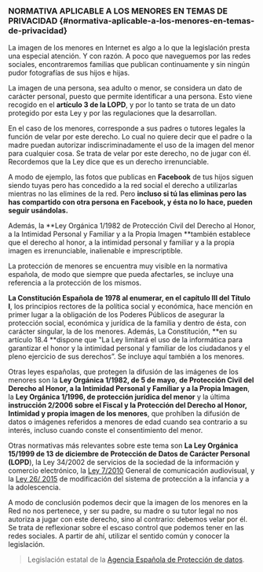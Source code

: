 ### NORMATIVA APLICABLE A LOS MENORES EN TEMAS DE PRIVACIDAD {#normativa-aplicable-a-los-menores-en-temas-de-privacidad}

La imagen de los menores en Internet es algo a lo que la legislación presta una especial atención. Y con razón. A poco que naveguemos por las redes sociales, encontraremos familias que publican continuamente y sin ningún pudor fotografías de sus hijos e hijas.

La imagen de una persona, sea adulto o menor, se considera un dato de carácter personal, puesto que permite identificar a una persona. Esto viene recogido en el **artículo 3 de la LOPD**, y por lo tanto se trata de un dato protegido por esta Ley y por las regulaciones que la desarrollan.

En el caso de los menores, corresponde a sus padres o tutores legales la función de velar por este derecho. Lo cual no quiere decir que el padre o la madre puedan autorizar indiscriminadamente el uso de la imagen del menor para cualquier cosa. Se trata de velar por este derecho, no de jugar con él. Recordemos que la Ley dice que es un derecho irrenunciable.

A modo de ejemplo, las fotos que publicas en **Facebook** de tus hijos siguen siendo tuyas pero has concedido a la red social el derecho a utilizarlas mientras no las elimines de la red. Pero **incluso si tú las eliminas pero las has compartido con otra persona en Facebook, y ésta no lo hace, pueden seguir usándolas.**

Además, la **Ley Orgánica 1/1982 de Protección Civil del Derecho al Honor, a la Intimidad Personal y Familiar y a la Propia Imagen **también establece que el derecho al honor, a la intimidad personal y familiar y a la propia imagen es irrenunciable, inalienable e imprescriptible.

La protección de menores se encuentra muy visible en la normativa española, de modo que siempre que pueda afectarles, se incluye una referencia a la protección de los mismos.

**La Constitución Española de 1978 al enumerar, en el capítulo III del Título I**, los principios rectores de la política social y económica, hace mención en primer lugar a la obligación de los Poderes Públicos de asegurar la protección social, económica y jurídica de la familia y dentro de ésta, con carácter singular, la de los menores. Además, La Constitución, **en su artículo 18.4 **dispone que "La Ley limitará el uso de la informática para garantizar el honor y la intimidad personal y familiar de los ciudadanos y el pleno ejercicio de sus derechos”. Se incluye aquí también a los menores.

Otras leyes españolas, que protegen la difusión de las imágenes de los menores son la **Ley Orgánica 1/1982, de 5 de mayo**, **de Protección Civil del Derecho al Honor, a la Intimidad Personal y Familiar y a la Propia Imagen**, la **Ley Orgánica 1/1996, de protección jurídica del menor** y la última **instrucción 2/2006 sobre el Fiscal y la Protección del Derecho al Honor, Intimidad y propia imagen de los menores**, que prohíben la difusión de datos o imágenes referidos a menores de edad cuando sea contrario a su interés, incluso cuando conste el consentimiento del menor.

Otras normativas más relevantes sobre este tema son **La Ley Orgánica 15/1999 de 13 de diciembre de Protección de Datos de Carácter Personal \(LOPD**\), la Ley 34/2002 de servicios de la sociedad de la información y comercio electrónico, la [Ley 7/2010](https://www.boe.es/buscar/act.php?id=BOE-A-2010-5292) General de comunicación audiovisual, y la [Ley 26/ 2015](http://noticias.juridicas.com/base_datos/Privado/557315-ley-26-2015-de-28-jul-de-modificacion-del-sistema-de-proteccion-a-la-infancia.html) de modificación del sistema de protección a la infancia y a la adolescencia.

A modo de conclusión podemos decir que la imagen de los menores en la Red no nos pertenece, y ser su padre, su madre o su tutor legal no nos autoriza a jugar con este derecho, sino al contrario: debemos velar por él. Se trata de reflexionar sobre el escaso control que podemos tener en las redes sociales. A partir de ahí, utilizar el sentido común y conocer la legislación.

> Legislación estatal de la [Agencia Española de Protección de datos](http://www.agpd.es/portalwebAGPD/canaldocumentacion/legislacion/estatal/index-ides-idphp.php).



